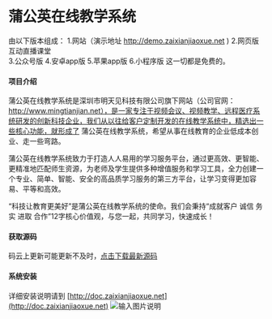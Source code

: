# 蒲公英在线教学系统

由以下版本组成：
1.网站（演示地址 http://demo.zaixianjiaoxue.net )
2.网页版互动直播课堂  
3.公众号版 
4.安卓app版 
5.苹果app版 
6.小程序版
这一切都是免费的。

#### 项目介绍
蒲公英在线教学系统是深圳市明天见科技有限公司旗下网站（公司官网：http://www.mingtianjian.net），是一家专注于视频会议、视频教学、远程医疗系统研发的创新科技企业，我们从以往给客户定制开发的在线教学系统中，精选出一些核心功能，就形成了 蒲公英在线教学系统，希望从事在线教育的企业低成本创业、走一些弯路。

蒲公英在线教学系统致力于打造人人易用的学习服务平台，通过更高效、更智能、更精准地匹配师生资源，为老师及学生提供多种增值服务和学习工具，全力创建一个专业、简单、智能、安全的高品质学习服务的第三方平台，让学习变得更加容易、平等和高效。

“科技让教育更美好”是蒲公英在线教学系统的使命。我们会秉持“成就客户 诚信 务实 进取 合作”12字核心价值观，与您一起，共同学习，快速成长！

#### 获取源码
码云上更新可能更新不及时，[点击下载最新源码](http://https://www.mingtianjian.net/tomcat/software/zaixianjiaoxue/zaixianjiaoxue20180911.zip) 

#### 系统安装
详细安装说明请到 [http://doc.zaixianjiaoxue.net](http://doc.zaixianjiaoxue.net)
![输入图片说明](https://www.mingtianjian.net/tomcat/software/zaixianjiaoxue/gitee/1.png "在这里输入图片标题")
 
